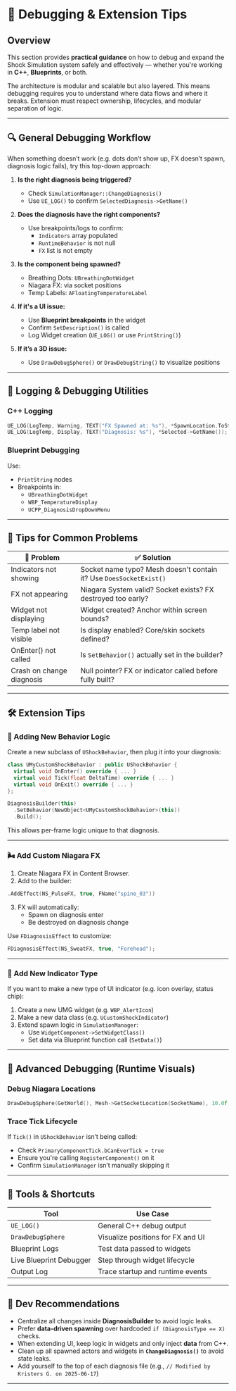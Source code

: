 # 🧪 Debugging & Extension Tips

## Overview

This section provides **practical guidance** on how to debug and expand the Shock Simulation system safely and effectively — whether you're working in **C++**, **Blueprints**, or both.

The architecture is modular and scalable but also layered. This means debugging requires you to understand where data flows and where it breaks. Extension must respect ownership, lifecycles, and modular separation of logic.

---

## 🔍 General Debugging Workflow

When something doesn’t work (e.g. dots don’t show up, FX doesn’t spawn, diagnosis logic fails), try this top-down approach:

1. **Is the right diagnosis being triggered?**
   - Check `SimulationManager::ChangeDiagnosis()`
   - Use `UE_LOG()` to confirm `SelectedDiagnosis->GetName()`

2. **Does the diagnosis have the right components?**
   - Use breakpoints/logs to confirm:
     - `Indicators` array populated
     - `RuntimeBehavior` is not null
     - `FX` list is not empty

3. **Is the component being spawned?**
   - Breathing Dots: `UBreathingDotWidget`
   - Niagara FX: via socket positions
   - Temp Labels: `AFloatingTemperatureLabel`

4. **If it's a UI issue:**
   - Use **Blueprint breakpoints** in the widget
   - Confirm `SetDescription()` is called
   - Log Widget creation (`UE_LOG()` or use `PrintString()`)

5. **If it’s a 3D issue:**
   - Use `DrawDebugSphere()` or `DrawDebugString()` to visualize positions

---

## 🧠 Logging & Debugging Utilities

### C++ Logging

```cpp
UE_LOG(LogTemp, Warning, TEXT("FX Spawned at: %s"), *SpawnLocation.ToString());
UE_LOG(LogTemp, Display, TEXT("Diagnosis: %s"), *Selected->GetName());
```

### Blueprint Debugging

Use:
- `PrintString` nodes
- Breakpoints in:
  - `UBreathingDotWidget`
  - `WBP_TemperatureDisplay`
  - `UCPP_DiagnosisDropDownMenu`

---

## 🎯 Tips for Common Problems

| 🧪 Problem                        | ✅ Solution                                                        |
|----------------------------------|--------------------------------------------------------------------|
| Indicators not showing           | Socket name typo? Mesh doesn't contain it? Use `DoesSocketExist()` |
| FX not appearing                 | Niagara System valid? Socket exists? FX destroyed too early?       |
| Widget not displaying            | Widget created? Anchor within screen bounds?                       |
| Temp label not visible           | Is display enabled? Core/skin sockets defined?                     |
| OnEnter() not called             | Is `SetBehavior()` actually set in the builder?                    |
| Crash on change diagnosis        | Null pointer? FX or indicator called before fully built?           |

---

## 🛠 Extension Tips

### 🔁 Adding New Behavior Logic

Create a new subclass of `UShockBehavior`, then plug it into your diagnosis:

```cpp
class UMyCustomShockBehavior : public UShockBehavior {
  virtual void OnEnter() override { ... }
  virtual void Tick(float DeltaTime) override { ... }
  virtual void OnExit() override { ... }
};
```

```cpp
DiagnosisBuilder(this)
  .SetBehavior(NewObject<UMyCustomShockBehavior>(this))
  .Build();
```

This allows per-frame logic unique to that diagnosis.

---

### 🌬️ Add Custom Niagara FX

1. Create Niagara FX in Content Browser.
2. Add to the builder:

```cpp
.AddEffect(NS_PulseFX, true, FName("spine_03"))
```

3. FX will automatically:
   - Spawn on diagnosis enter
   - Be destroyed on diagnosis change

Use `FDiagnosisEffect` to customize:

```cpp
FDiagnosisEffect(NS_SweatFX, true, "Forehead");
```

---

### 📌 Add New Indicator Type

If you want to make a new type of UI indicator (e.g. icon overlay, status chip):

1. Create a new UMG widget (e.g. `WBP_AlertIcon`)
2. Make a new data class (e.g. `UCustomShockIndicator`)
3. Extend spawn logic in `SimulationManager`:
   - Use `WidgetComponent->SetWidgetClass()`
   - Set data via Blueprint function call (`SetData()`)

---

## 🧠 Advanced Debugging (Runtime Visuals)

### Debug Niagara Locations

```cpp
DrawDebugSphere(GetWorld(), Mesh->GetSocketLocation(SocketName), 10.0f, 12, FColor::Red, false, 5.0f);
```

### Trace Tick Lifecycle

If `Tick()` in `UShockBehavior` isn’t being called:
- Check `PrimaryComponentTick.bCanEverTick = true`
- Ensure you're calling `RegisterComponent()` on it
- Confirm `SimulationManager` isn’t manually skipping it

---

## 🧪 Tools & Shortcuts

| Tool             | Use Case                                      |
|------------------|-----------------------------------------------|
| `UE_LOG()`       | General C++ debug output                      |
| `DrawDebugSphere`| Visualize positions for FX and UI             |
| Blueprint Logs   | Test data passed to widgets                   |
| Live Blueprint Debugger | Step through widget lifecycle         |
| Output Log       | Trace startup and runtime events              |

---

## 🧱 Dev Recommendations

- Centralize all changes inside **DiagnosisBuilder** to avoid logic leaks.
- Prefer **data-driven spawning** over hardcoded `if (DiagnosisType == X)` checks.
- When extending UI, keep logic in widgets and only inject **data** from C++.
- Clean up all spawned actors and widgets in **`ChangeDiagnosis()`** to avoid state leaks.
- Add yourself to the top of each diagnosis file (e.g., `// Modified by Kristers G. on 2025-06-17`)

---

